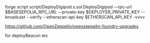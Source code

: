 forge script script/DeployDigipod.s.sol:DeployDigipod --rpc-url $BASESEPOLIA_RPC_URL --private-key $DEPLOYER_PRIVATE_KEY
--broadcast --verify --etherscan-api-key $ETHERSCAN_API_KEY -vvvv

https://github.com/OpenZeppelin/openzeppelin-foundry-upgrades

for deployBeacon etc
